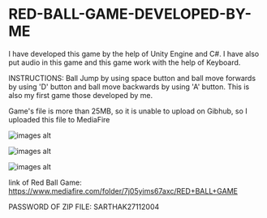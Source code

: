 # RED-BALL-GAME-DEVELOPED-BY-ME

I have developed this game by the help of Unity Engine and C#. I have also put audio in this game and this game work with the help of Keyboard.

INSTRUCTIONS: Ball Jump by using space button and ball move forwards by using 'D' button and ball move backwards by using 'A' button. This is also my first game those developed by me.

Game's file is more than 25MB, so it is unable to upload on Gibhub, so I uploaded this file to MediaFire

![images alt]()

![images alt]()

![images alt]()

link of Red Ball Game: https://www.mediafire.com/folder/7j05yims67axc/RED+BALL+GAME

PASSWORD OF ZIP FILE: SARTHAK27112004
